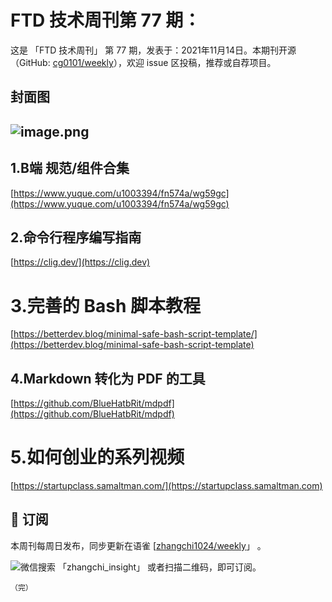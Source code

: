 # FTD 技术周刊第 77 期：
这是 「FTD 技术周刊」 第 77 期，发表于：2021年11月14日。本期刊开源（GitHub: [cg0101/weekly](https://github.com/cg0101/weekly)），欢迎 issue 区投稿，推荐或自荐项目。
## 封面图


## ![image.png](https://cdn.nlark.com/yuque/0/2021/png/132503/1635854063879-9688580c-4fb0-485b-9a8d-fdbbad59b770.png#clientId=u93fa760a-dea2-4&from=paste&height=721&id=u3d9e1a6a&margin=%5Bobject%20Object%5D&name=image.png&originHeight=721&originWidth=1080&originalType=binary&ratio=1&size=1834013&status=done&style=none&taskId=u9fe75237-3775-4633-8af6-f98065937c0&width=1080)
## 1.B端 规范/组件合集 
[https://www.yuque.com/u1003394/fn574a/wg59gc](https://www.yuque.com/u1003394/fn574a/wg59gc)

## 2.命令行程序编写指南 
[https://clig.dev/](https://clig.dev)

# 3.完善的 Bash 脚本教程 
[https://betterdev.blog/minimal-safe-bash-script-template/](https://betterdev.blog/minimal-safe-bash-script-template)

## 4.Markdown 转化为 PDF 的工具 
[https://github.com/BlueHatbRit/mdpdf](https://github.com/BlueHatbRit/mdpdf)

# 5.如何创业的系列视频 
[https://startupclass.samaltman.com/](https://startupclass.samaltman.com)



## 📅 订阅
本周刊每周日发布，同步更新在语雀 [[zhangchi1024/weekly](https://www.yuque.com/zhangchi1024/weekly)」 。


微信搜索 「zhangchi_insight」 或者扫描二维码，即可订阅。
    <img src="https://cdn.nlark.com/yuque/0/2021/jpeg/132503/1640750963398-e8538e9e-6b96-46f7-abff-c93b56bdd377.jpeg?x-oss-process=image%2Fwatermark%2Ctype_d3F5LW1pY3JvaGVp%2Csize_36%2Ctext_5byg6amw%2Ccolor_FFFFFF%2Cshadow_50%2Ct_80%2Cg_se%2Cx_10%2Cy_10%2Fresize%2Cw_426%2Climit_0" style="float:left">
    
    （完）